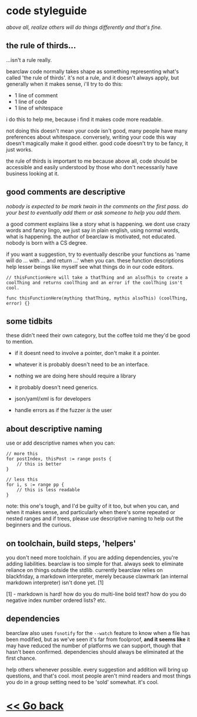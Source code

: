 # code styleguide

*above all, realize others will do things differently and that's fine.*

## the rule of thirds...
...isn't a rule really.

bearclaw code normally takes shape as something representing what's called 'the rule of thirds'. it's not a rule, and it doesn't always apply, but generally when it makes sense, i'll try to do this:

- 1 line of comment
- 1 line of code
- 1 line of whitespace

i do this to help me, because i find it makes code more readable. 

not doing this doesn't mean your code isn't good, many people have many preferences about whitespace. conversely, writing your code this way doesn't magically make it good either. good code doesn't try to be fancy, it just works.

the rule of thirds is important to me because above all, code should be accessible and easily understood by those who don't necessarily have business looking at it.

## good comments are descriptive

*nobody is expected to be mark twain in the comments on the first pass. do your best to eventually add them or ask someone to help you add them.*

a good comment explains like a story what is happening. we dont use crazy words and fancy lingo, we just say in plain english, using normal words, what is happening. the author of bearclaw is motivated, not educated. nobody is born with a CS degree.

if you want a suggestion, try to eventually describe your functions as 'name will do ... with ... and return ...' when you can. these function descriptions help lesser beings like myself see what things do in our code editors.

```
// thisFunctionHere will take a thatThing and an alsoThis to create a coolThing and returns coolThing and an error if the coolThing isn't cool.

func thisFunctionHere(mything thatThing, mythis alsoThis) (coolThing, error) {}
```

## some tidbits
these didn't need their own category, but the coffee told me they'd be good to mention.

- if it doesnt need to involve a pointer, don't make it a pointer.

- whatever it is probably doesn't need to be an interface.

- nothing we are doing here should require a library

- it probably doesn't need generics.

- json/yaml/xml is for developers

- handle errors as if the fuzzer *is* the user

## about descriptive naming

use or add descriptive names when you can:

```
// more this
for postIndex, thisPost := range posts {
    // this is better
}

// less this
for i, s := range pp {
    // this is less readable
}
```

note: this one's tough, and I'd be guilty of it too, but when you can, and when it makes sense, and particularly when there's some repeated or nested ranges and if trees, please use descriptive naming to help out the beginners and the curious.

## on toolchain, build steps, 'helpers'

you don't need more toolchain. if you are adding dependencies, you're adding liabilities. bearclaw is too simple for that. always seek to eliminate reliance on things outside the stdlib.  currently bearclaw relies on blackfriday, a markdown interpreter, merely because clawmark (an internal markdown interpreter) isn't done yet. [1]

[1] - markdown is hard! how do you do multi-line bold text? how do you do negative index number ordered lists? etc.

## dependencies

bearclaw also uses `fsnotify` for the `--watch` feature to know when a file has been modified, but as we've seen it's far from foolproof, **and it seems like** it may have reduced the number of platforms we can support, though that hasn't been confirmed. dependencies should always be eliminated at the first chance.

help others whenever possible. every suggestion and addition will bring up questions, and that's cool. most people aren't mind readers and most things you do in a group setting need to be 'sold' somewhat. it's cool.

# [<< Go back](README.md)